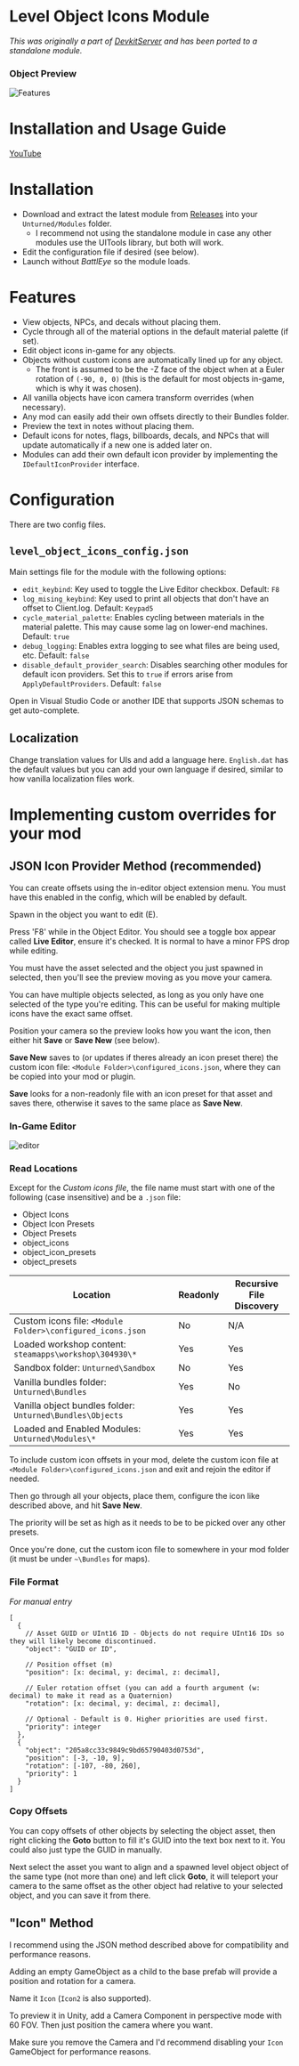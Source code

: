 # Level Object Icons Module

*This was originally a part of [DevkitServer](https://github.com/DanielWillett/DevkitServer) and has been ported to a standalone module.*

### Object Preview
![Features](https://i.imgur.com/uxSm4qF.png)

# Installation and Usage Guide
[YouTube](https://youtu.be/bgBJCmkwR7I)

# Installation
* Download and extract the latest module from [Releases](https://github.com/DanielWillett/LevelObjectIcons/releases/) into your `Unturned/Modules` folder.
  * I recommend not using the standalone module in case any other modules use the UITools library, but both will work.
* Edit the configuration file if desired (see below).
* Launch without *BattlEye* so the module loads.

# Features
* View objects, NPCs, and decals without placing them.
* Cycle through all of the material options in the default material palette (if set).
* Edit object icons in-game for any objects.
* Objects without custom icons are automatically lined up for any object.
  * The front is assumed to be the -Z face of the object when at a Euler rotation of `(-90, 0, 0)` (this is the default for most objects in-game, which is why it was chosen).<br>
* All vanilla objects have icon camera transform overrides (when necessary).
* Any mod can easily add their own offsets directly to their Bundles folder.
* Preview the text in notes without placing them.
* Default icons for notes, flags, billboards, decals, and NPCs that will update automatically if a new one is added later on.
* Modules can add their own default icon provider by implementing the `IDefaultIconProvider` interface.

# Configuration
There are two config files.
## `level_object_icons_config.json`
Main settings file for the module with the following options:
* `edit_keybind`: Key used to toggle the Live Editor checkbox. Default: `F8`
* `log_mising_keybind`: Key used to print all objects that don't have an offset to Client.log. Default: `Keypad5`
* `cycle_material_palette`: Enables cycling between materials in the material palette. This may cause some lag on lower-end machines. Default: `true`
* `debug_logging`: Enables extra logging to see what files are being used, etc. Default: `false`
* `disable_default_provider_search`: Disables searching other modules for default icon providers. Set this to `true` if errors arise from `ApplyDefaultProviders`. Default: `false`

Open in Visual Studio Code or another IDE that supports JSON schemas to get auto-complete.

## Localization
Change translation values for UIs and add a language here. `English.dat` has the default values but you can add your own language if desired, similar to how vanilla localization files work.

# Implementing custom overrides for your mod

## JSON Icon Provider Method (recommended)
You can create offsets using the in-editor object extension menu. You must have this enabled in the config, which will be enabled by default.

Spawn in the object you want to edit (E).

Press 'F8' while in the Object Editor. You should see a toggle box appear called **Live Editor**, ensure it's checked.
It is normal to have a minor FPS drop while editing.

You must have the asset selected and the object you just spawned in selected, then you'll see the preview moving as you move your camera.

You can have multiple objects selected, as long as you only have one selected of the type you're editing. This can be useful for making multiple icons have the exact same offset.

Position your camera so the preview looks how you want the icon, then either hit **Save** or **Save New** (see below).

**Save New** saves to (or updates if theres already an icon preset there) the custom icon file: `<Module Folder>\configured_icons.json`, where they can be copied into your mod or plugin.

**Save** looks for a non-readonly file with an icon preset for that asset and saves there, otherwise it saves to the same place as **Save New**.

### In-Game Editor
![editor](https://i.imgur.com/CaTgpiA.png)


### Read Locations

Except for the *Custom icons file*, the file name must start with one of the following (case insensitive) and be a `.json` file:

* Object Icons
* Object Icon Presets
* Object Presets
* object_icons
* object_icon_presets
* object_presets

|Location|Readonly|Recursive File Discovery|
|---|---|---|
|Custom icons file: `<Module Folder>\configured_icons.json`|No|N/A|
|Loaded workshop content: `steamapps\workshop\304930\*`|Yes|Yes|
|Sandbox folder: `Unturned\Sandbox`|No|Yes|
|Vanilla bundles folder: `Unturned\Bundles`|Yes|No|
|Vanilla object bundles folder: `Unturned\Bundles\Objects`|Yes|Yes|
|Loaded and Enabled Modules: `Unturned\Modules\*`|Yes|Yes|

To include custom icon offsets in your mod, delete the custom icon file at `<Module Folder>\configured_icons.json` and exit and rejoin the editor if needed.

Then go through all your objects, place them, configure the icon like described above, and hit **Save New**.

The priority will be set as high as it needs to be to be picked over any other presets.

Once you're done, cut the custom icon file to somewhere in your mod folder (it must be under `~\Bundles` for maps).

### File Format 
*For manual entry*
```jsonc
[
  {
    // Asset GUID or UInt16 ID - Objects do not require UInt16 IDs so they will likely become discontinued.
    "object": "GUID or ID",

    // Position offset (m)
    "position": [x: decimal, y: decimal, z: decimal],

    // Euler rotation offset (you can add a fourth argument (w: decimal) to make it read as a Quaternion)
    "rotation": [x: decimal, y: decimal, z: decimal],

    // Optional - Default is 0. Higher priorities are used first.
    "priority": integer
  },
  {
    "object": "205a8cc33c9849c9bd65790403d0753d",
    "position": [-3, -10, 9],
    "rotation": [-107, -80, 260],
    "priority": 1
  }
]
```

### Copy Offsets
You can copy offsets of other objects by selecting the object asset, then right clicking the **Goto** button to fill it's GUID into the text box next to it. You could also just type the GUID in manually.

Next select the asset you want to align and a spawned level object object of the same type (not more than one) and left click **Goto**, it will teleport your camera to the same offset as the other object had relative to your selected object, and you can save it from there.


## "Icon" Method
I recommend using the JSON method described above for compatibility and performance reasons.

Adding an empty GameObject as a child to the base prefab will provide a position and rotation for a camera.

Name it `Icon` (`Icon2` is also supported).

To preview it in Unity, add a Camera Component in perspective mode with 60 FOV. Then just position the camera where you want.

Make sure you remove the Camera and I'd recommend disabling your `Icon` GameObject for performance reasons.
